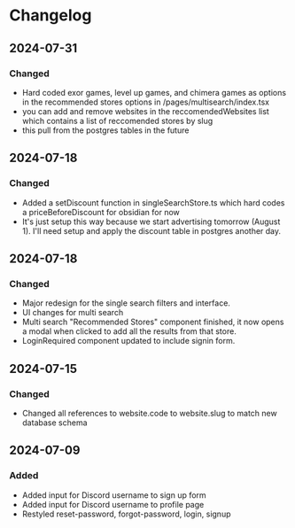 # Changelog

## 2024-07-31

### Changed

- Hard coded exor games, level up games, and chimera games as options in the recommended stores options in /pages/multisearch/index.tsx
- you can add and remove websites in the reccomendedWebsites list which contains a list of reccomended stores by slug
- this pull from the postgres tables in the future

## 2024-07-18

### Changed

- Added a setDiscount function in singleSearchStore.ts which hard codes a priceBeforeDiscount for obsidian for now
- It's just setup this way because we start advertising tomorrow (August 1). I'll need setup and apply the discount table in postgres another day.

## 2024-07-18

### Changed

- Major redesign for the single search filters and interface.
- UI changes for multi search
- Multi search "Recommended Stores" component finished, it now opens a modal when clicked to add all the results from that store.
- LoginRequired component updated to include signin form.

## 2024-07-15

### Changed

- Changed all references to website.code to website.slug to match new database schema

## 2024-07-09

### Added

- Added input for Discord username to sign up form
- Added input for Discord username to profile page
- Restyled reset-password, forgot-password, login, signup
